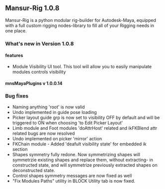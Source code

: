 ## Mansur-Rig 1.0.8

Mansur-Rig is a python modular rig-builder for Autodesk-Maya, equipped with a full custom rigging nodes-library to fill all of your Rigging needs in one place.


### What's new in Version 1.0.8

#### features
- Module Visibility UI tool. This tool will allow you to easily manipulate modules controls visibility

#### mnsMayaPlugins v 1.0.0.14

### Bug fixes
- Naming anything 'root' is now valid
- Undo implemented in guide pose loading
- Picker layout guide grp is now set to visibility OFF by default and will be triggered to ON when choosing 'to Edit Picker Layout'
- Limb module and Foot modules 'doAttrHost' related and ikFKBlend attr related bugs are now  resolved
- Undo implemented on picker 'mirror' action
- FKChain module - Added 'deafult visibility state' for embedded ik section
- Shapes symmetry fully redone. Now symmetrizing shapes will symmetrzie existing shapes and replace them, without extracting- in constructed state, and will symmetrize previously extracted shapes on deconstructed state.
- Control shapes symmetry messages are now fixed as well
- "Fix Modules Paths" utility in BLOCK Utility tab is now fixed.